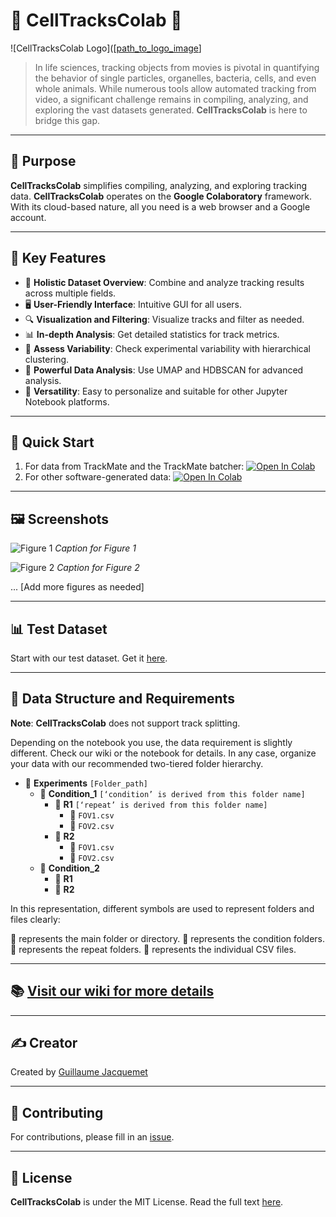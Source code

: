 # 🌟 CellTracksColab 🌟

![CellTracksColab Logo]([[path_to_logo_image](https://github.com/guijacquemet/CellTracksColab/blob/main/Wiki/CellTracksColab_logo.png)]

> In life sciences, tracking objects from movies is pivotal in quantifying the behavior of single particles, organelles, bacteria, cells, and even whole animals. While numerous tools allow automated tracking from video, a significant challenge remains in compiling, analyzing, and exploring the vast datasets generated. **CellTracksColab** is here to bridge this gap.

---

## 🎯 Purpose
**CellTracksColab** simplifies compiling, analyzing, and exploring tracking data. **CellTracksColab** operates on the **Google Colaboratory** framework. With its cloud-based nature, all you need is a web browser and a Google account.

---

## 🚀 Key Features
- 📘 **Holistic Dataset Overview**: Combine and analyze tracking results across multiple fields.
- 🖥️ **User-Friendly Interface**: Intuitive GUI for all users.
- 🔍 **Visualization and Filtering**: Visualize tracks and filter as needed.
- 📊 **In-depth Analysis**: Get detailed statistics for track metrics.
- 🧪 **Assess Variability**: Check experimental variability with hierarchical clustering.
- 🔧 **Powerful Data Analysis**: Use UMAP and HDBSCAN for advanced analysis.
- 💼 **Versatility**: Easy to personalize and suitable for other Jupyter Notebook platforms.

---

## 🚀 Quick Start
1. For data from TrackMate and the TrackMate batcher:
[![Open In Colab](https://colab.research.google.com/assets/colab-badge.svg)](https://colab.research.google.com/github/guijacquemet/CellTracksColab/blob/main/Notebook/CellTracksColab_TrackMate.ipynb)
2. For other software-generated data:
[![Open In Colab](https://colab.research.google.com/assets/colab-badge.svg)](https://colab.research.google.com/github/guijacquemet/CellTracksColab/blob/main/Notebook/CellTracksColab.ipynb)

---

## 🖼️ Screenshots
![Figure 1](path_to_figure1_image)
*Caption for Figure 1*

![Figure 2](path_to_figure2_image)
*Caption for Figure 2*

... [Add more figures as needed]

---

## 📊 Test Dataset
Start with our test dataset. Get it [here](https://zenodo.org/record/8413510).

---

## 📁 Data Structure and Requirements
**Note**: **CellTracksColab** does not support track splitting.

Depending on the notebook you use, the data requirement is slightly different. Check our wiki or the notebook for details. In any case, organize your data with our recommended two-tiered folder hierarchy.

- 📁 **Experiments** `[Folder_path]`
  - 🌿 **Condition_1** `[‘condition’ is derived from this folder name]`
    - 🔄 **R1** `[‘repeat’ is derived from this folder name]`
      - 📄 `FOV1.csv`
      - 📄 `FOV2.csv`
    - 🔄 **R2**
      - 📄 `FOV1.csv`
      - 📄 `FOV2.csv`
  - 🌿 **Condition_2**
    - 🔄 **R1**
    - 🔄 **R2**

In this representation, different symbols are used to represent folders and files clearly:

📁 represents the main folder or directory.
🌿 represents the condition folders.
🔄 represents the repeat folders.
📄 represents the individual CSV files.

---

## 📚 [Visit our wiki for more details](wiki_link)

---

## ✍️ Creator
Created by [Guillaume Jacquemet](https://cellmig.org/)

---

## 🤝 Contributing
For contributions, please fill in an [issue](github_issue_link).

---

## 📜 License
**CellTracksColab** is under the MIT License. Read the full text [here](https://opensource.org/licenses/MIT).
